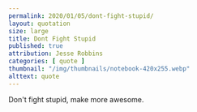```yaml
---
permalink: 2020/01/05/dont-fight-stupid/
layout: quotation
size: large
title: Dont Fight Stupid
published: true
attribution: Jesse Robbins
categories: [ quote ]
thumbnail: "/img/thumbnails/notebook-420x255.webp"
alttext: quote
---
```


Don't fight stupid, make more awesome.
